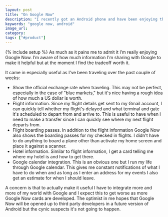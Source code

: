 ```yaml
---
layout: post
title: "On Google Now"
description: "I recently got an Android phone and have been enjoying the Google Now experience. I'm hopeful that Google opens it up to third parties."
keywords: "google now, android"
image_url:
category:
tags: ["#product"]
---
```

{% include setup %}
As much as it pains me to admit it I’m really enjoying Google Now. I’m aware of how much information I'm sharing with Google to make it helpful but at the moment I find the tradeoff worth it.

It came in especially useful as I've been traveling over the past couple of weeks:

- Show the official exchange rate when traveling. This may not be perfect, especially in the case of "blue markets," but it's nice having a rough idea of how much a US dollar is worth.
- Flight information. Since my flight details get sent to my Gmail account, I can quickly tell whether my flight's delayed and what terminal and gate it's scheduled to depart from and arrive to. This is useful to have when I need to make a transfer since I can quickly see where my next flight departs from.
- Flight boarding passes. In addition to the flight information Google Now also shows the boarding passes for my checked in flights. I didn't have to do anything to board a plane other than activate my home screen and place it against a scanner.
- Hotel information. Similar to flight information, I get a card telling me where my hotel is and how to get there.
- Google calendar integration. This is an obvious one but I run my life through Google calendar. This gives me constant notifications of what I have to do when and as long as I enter an address for my events I also get an estimate for when I should leave.

A concern is that to actually make it useful I have to integrate more and more of my world with Google and I expect this to get worse as more Google Now cards are developed. The optimist in me hopes that Google Now will be opened up to third party developers in a future version of Android but the cynic suspects it's not going to happen.
